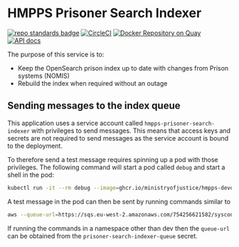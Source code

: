 # HMPPS Prisoner Search Indexer

[![repo standards badge](https://img.shields.io/badge/dynamic/json?color=blue&style=flat&logo=github&label=MoJ%20Compliant&query=%24.result&url=https%3A%2F%2Foperations-engineering-reports.cloud-platform.service.justice.gov.uk%2Fapi%2Fv1%2Fcompliant_public_repositories%2Fhmpps-prisoner-search-indexer)](https://operations-engineering-reports.cloud-platform.service.justice.gov.uk/public-github-repositories.html#hmpps-prisoner-search-indexer "Link to report")
[![CircleCI](https://circleci.com/gh/ministryofjustice/hmpps-prisoner-search-indexer/tree/main.svg?style=svg)](https://circleci.com/gh/ministryofjustice/hmpps-prisoner-search-indexer)
[![Docker Repository on Quay](https://quay.io/repository/hmpps/hmpps-prisoner-search-indexer/status "Docker Repository on Quay")](https://quay.io/repository/hmpps/hmpps-prisoner-search-indexer)
[![API docs](https://img.shields.io/badge/API_docs_-view-85EA2D.svg?logo=swagger)](https://prisoner-search-indexer-dev.prison.service.justice.gov.uk/swagger-ui/index.html?configUrl=/v3/api-docs)

The purpose of this service is to:
* Keep the OpenSearch prison index up to date with changes from Prison systems (NOMIS)
* Rebuild the index when required without an outage

## Sending messages to the index queue ##
This application uses a service account called `hmpps-prisoner-search-indexer` with privileges to send messages.
This means that access keys and secrets are not required to send messages as the service account is bound to the 
deployment.

To therefore send a test message requires spinning up a pod with those privileges.  The following command will start a
pod called `debug` and start a shell in the pod:
```bash
kubectl run -it --rm debug --image=ghcr.io/ministryofjustice/hmpps-devops-tools:latest --restart=Never --overrides='{ "spec": { "serviceAccount": "hmpps-prisoner-search-indexer" }  }' -- bash
```

A test message in the pod can then be sent by running commands similar to
```bash
aws --queue-url=https://sqs.eu-west-2.amazonaws.com/754256621582/syscon-devs-dev-hmpps_prisoner_search_index_queue sqs send-message --message-body '{"type":"POPULATE_PRISONER_PAGE","prisonerPage":{"page":1000,"pageSize":10}}'
```
If running the commands in a namespace other than dev then the `queue-url` can be obtained from the `prisoner-search-indexer-queue` secret.
